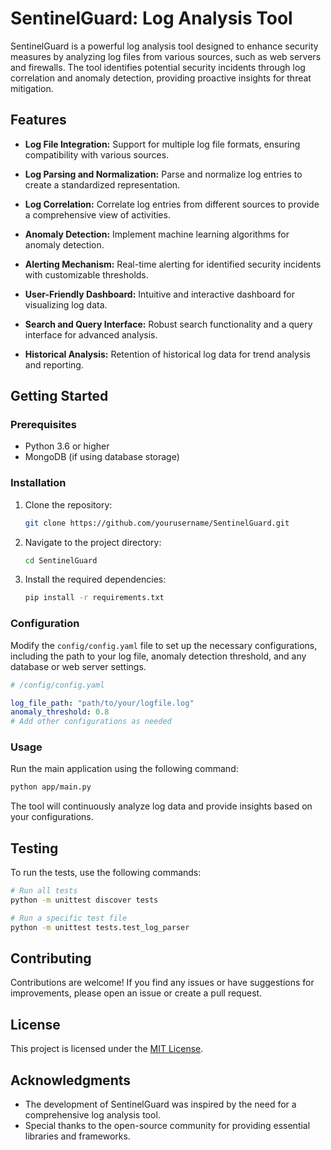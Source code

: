 # SentinelGuard: Log Analysis Tool

SentinelGuard is a powerful log analysis tool designed to enhance security measures by analyzing log files from various sources, such as web servers and firewalls. The tool identifies potential security incidents through log correlation and anomaly detection, providing proactive insights for threat mitigation.

## Features

- **Log File Integration:** Support for multiple log file formats, ensuring compatibility with various sources.

- **Log Parsing and Normalization:** Parse and normalize log entries to create a standardized representation.

- **Log Correlation:** Correlate log entries from different sources to provide a comprehensive view of activities.

- **Anomaly Detection:** Implement machine learning algorithms for anomaly detection.

- **Alerting Mechanism:** Real-time alerting for identified security incidents with customizable thresholds.

- **User-Friendly Dashboard:** Intuitive and interactive dashboard for visualizing log data.

- **Search and Query Interface:** Robust search functionality and a query interface for advanced analysis.

- **Historical Analysis:** Retention of historical log data for trend analysis and reporting.

## Getting Started

### Prerequisites

- Python 3.6 or higher
- MongoDB (if using database storage)

### Installation

1. Clone the repository:

    ```bash
    git clone https://github.com/yourusername/SentinelGuard.git
    ```

2. Navigate to the project directory:

    ```bash
    cd SentinelGuard
    ```

3. Install the required dependencies:

    ```bash
    pip install -r requirements.txt
    ```

### Configuration

Modify the `config/config.yaml` file to set up the necessary configurations, including the path to your log file, anomaly detection threshold, and any database or web server settings.

```yaml
# /config/config.yaml

log_file_path: "path/to/your/logfile.log"
anomaly_threshold: 0.8
# Add other configurations as needed
```

### Usage

Run the main application using the following command:

```bash
python app/main.py
```

The tool will continuously analyze log data and provide insights based on your configurations.

## Testing

To run the tests, use the following commands:

```bash
# Run all tests
python -m unittest discover tests

# Run a specific test file
python -m unittest tests.test_log_parser
```

## Contributing

Contributions are welcome! If you find any issues or have suggestions for improvements, please open an issue or create a pull request.

## License

This project is licensed under the [MIT License](LICENSE).

## Acknowledgments

- The development of SentinelGuard was inspired by the need for a comprehensive log analysis tool.
- Special thanks to the open-source community for providing essential libraries and frameworks.
